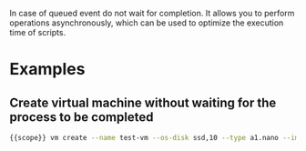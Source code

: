 In case of queued event do not wait for completion. It allows you to perform operations
asynchronously, which can be used to optimize the execution time of scripts.

# Examples

## Create virtual machine without waiting for the process to be completed
```bash
{{scope}} vm create --name test-vm --os-disk ssd,10 --type a1.nano --image debian --ssh my-ssh --no-wait
```
